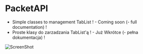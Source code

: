 # PacketAPI

- Simple classes to management TabList ! - Coming soon (- full documentation) !
- Proste klasy do zarzadzania TabList'ą ! - Już Wkrótce (- pełna dokumentacja) !

![ScreenShot](http://i.imgur.com/VfRjyl7.png)

